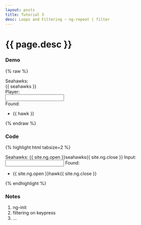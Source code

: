 ```yaml
---
layout: posts
title: Tutorial 3
desc: Loops and Filtering ~ ng-repeat | filter
---
```

# {{ page.desc }}

### Demo
{% raw %}
<div class="demo" ng-init="seahawks = ['Brandon Mebane','Brandon Browner','Chris Clemons','Max Unger','Russell Okung','Kam Chancellor','Richard Sherman','Marshawn Lynch','Russell Wilson','Earl Thomas']; ">
	<label>Seahawks: </label>
	<div class="indent">{{ seahawks }}</div>
	<label>Player: </label>
	<div class="indent">
		<input ng-model="player" type="text" />
	</div>
	<label>Found: </label>
	<ul>
		<li ng-repeat="hawk in seahawks | filter:player">
			{{ hawk }}
		</li>
	</ul>
</div>
{% endraw %}

### Code
{% highlight html tabsize=2 %}
<div class="demo" ng-init="seahawks = ['Brandon Mebane', ... ]; ">
	Seahawks:
		{{ site.ng.open  }}seahawks{{ site.ng.close }}	
	Input:
		<input ng-model="player" type="text" />
	Found:
		<ul>
			<li ng-repeat="hawk in seahawks | filter:player">{{ site.ng.open  }}hawk{{ site.ng.close }}</li>
		</ul>
</div>
{% endhighlight %}

### Notes
1. ng-init
1. filtering on keypress
1. ...
